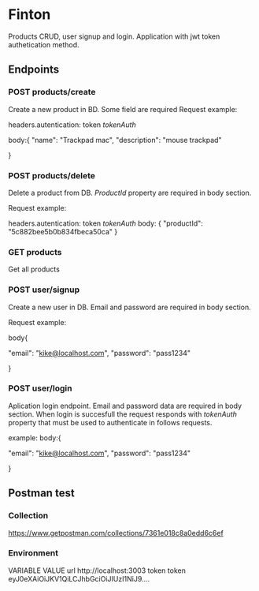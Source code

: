 # Finton


Products CRUD, user signup and login. Application with jwt token authetication method. 


## Endpoints

### POST products/create
Create a new product in BD. Some field are required
Request example: 

headers.autentication: token *tokenAuth*

body:{
	"name": "Trackpad mac",
	"description": "mouse trackpad"
	
} 


### POST products/delete
Delete a product from DB. *ProductId* property are required in body section.

Request example:

headers.autentication: token *tokenAuth*
body: {	
	"productId": "5c882bee5b0b834fbeca50ca" 
} 


### GET products
Get all products

### POST user/signup
Create a new user in DB. Email and password are required in body section.

Request example:

body{
	
  "email": "kike@localhost.com",
  "password": "pass1234"
 
}

### POST user/login
Aplication login endpoint. Email and password data are required in body section. 
When login is succesfull the request responds with *tokenAuth* property that must be used to authenticate in follows requests.

example:
body:{
	
  "email": "kike@localhost.com",
  "password": "pass1234"
 
}


## Postman test 
### Collection
https://www.getpostman.com/collections/7361e018c8a0edd6c6ef

### Environment
VARIABLE  VALUE
url       http://localhost:3003
token     token eyJ0eXAiOiJKV1QiLCJhbGciOiJIUzI1NiJ9....



